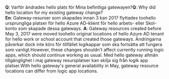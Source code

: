 <span data-ttu-id="3ddd5-101">**Q**: Varför ändrades hello plats för Mina befintliga gatewayen?</span><span class="sxs-lookup"><span data-stu-id="3ddd5-101">**Q**: Why did hello location for my existing gateway change?</span></span> <br/><span data-ttu-id="3ddd5-102">
**En**: Gateway-resurser som skapades innan 3 kan 2017 flyttades toohello ursprungliga platser för hello Azure AD-klient för hello arbets- eller Skol-konto som skapade dessa gateways.</span><span class="sxs-lookup"><span data-stu-id="3ddd5-102">
**A**: Gateway resources created before May 3, 2017 were moved toohello original locations of hello Azure AD tenant for hello work or school account that created those gateways.</span></span> <span data-ttu-id="3ddd5-103">Ändringarna påverkar dock inte körs för tillfället logikappar som ska fortsätta att fungera som vanligt.</span><span class="sxs-lookup"><span data-stu-id="3ddd5-103">However, these changes shouldn't affect currently running logic apps, which should continue working as usual.</span></span> <span data-ttu-id="3ddd5-104">Med hello gateway allmän tillgänglighet i maj gateway resursplatser kan skilja sig från logik app platser.</span><span class="sxs-lookup"><span data-stu-id="3ddd5-104">With hello gateway's general availability in May, gateway resource locations can differ from logic app locations.</span></span>